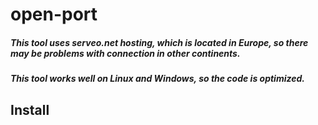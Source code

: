 # open-port
##### This tool uses serveo.net hosting, which is located in Europe, so there may be problems with connection in other continents.

##### This tool works well on Linux and Windows, so the code is optimized.

## Install
